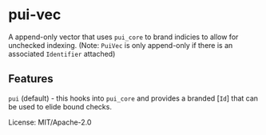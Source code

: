 # pui-vec

A append-only vector that uses `pui_core` to brand indicies
to allow for unchecked indexing. (Note: `PuiVec` is only
append-only if there is an associated `Identifier` attached)

## Features

`pui` (default) - this hooks into `pui_core` and provides a
branded [`Id`] that can be used to elide bound checks.


License: MIT/Apache-2.0
